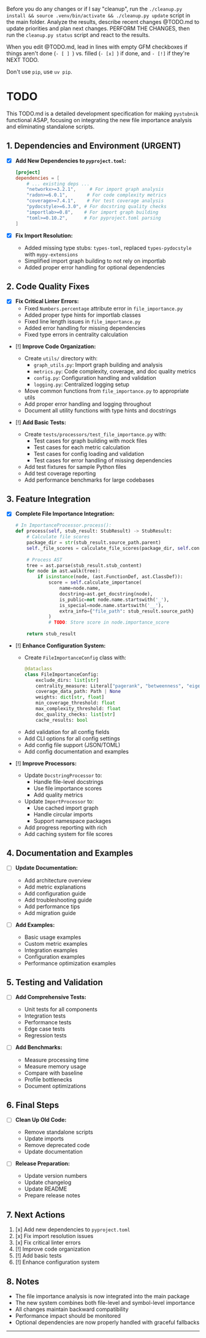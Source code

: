 Before you do any changes or if I say "cleanup", run the `./cleanup.py install && source .venv/bin/activate && ./cleanup.py update` script in the main folder. Analyze the results, describe recent changes @TODO.md to update priorities and plan next changes. PERFORM THE CHANGES, then run the `cleanup.py status` script and react to the results.

When you edit @TODO.md, lead in lines with empty GFM checkboxes if things aren't done (`- [ ] `) vs. filled (`- [x] `) if done, and `- [!]` if they're NEXT TODO. 

Don't use `pip`, use `uv pip`. 

# TODO

This TODO.md is a detailed development specification for making `pystubnik` functional ASAP, focusing on integrating the new file importance analysis and eliminating standalone scripts.

## 1. Dependencies and Environment (URGENT)

- [x] **Add New Dependencies to `pyproject.toml`:**
  ```toml
  [project]
  dependencies = [
      # ... existing deps ...
      "networkx>=3.2.1",     # For import graph analysis
      "radon>=6.0.1",       # For code complexity metrics
      "coverage>=7.4.1",    # For test coverage analysis
      "pydocstyle>=6.3.0", # For docstring quality checks
      "importlab>=0.8",    # For import graph building
      "toml>=0.10.2",      # For pyproject.toml parsing
  ]
  ```

- [x] **Fix Import Resolution:**
  - Added missing type stubs: `types-toml`, replaced `types-pydocstyle` with `mypy-extensions`
  - Simplified import graph building to not rely on importlab
  - Added proper error handling for optional dependencies

## 2. Code Quality Fixes

- [x] **Fix Critical Linter Errors:**
  - Fixed `Numbers.percentage` attribute error in `file_importance.py`
  - Added proper type hints for importlab classes
  - Fixed line length issues in `file_importance.py`
  - Added error handling for missing dependencies
  - Fixed type errors in centrality calculation

- [!] **Improve Code Organization:**
  - Create `utils/` directory with:
    - `graph_utils.py`: Import graph building and analysis
    - `metrics.py`: Code complexity, coverage, and doc quality metrics
    - `config.py`: Configuration handling and validation
    - `logging.py`: Centralized logging setup
  - Move common functions from `file_importance.py` to appropriate utils
  - Add proper error handling and logging throughout
  - Document all utility functions with type hints and docstrings

- [!] **Add Basic Tests:**
  - Create `tests/processors/test_file_importance.py` with:
    - Test cases for graph building with mock files
    - Test cases for each metric calculation
    - Test cases for config loading and validation
    - Test cases for error handling of missing dependencies
  - Add test fixtures for sample Python files
  - Add test coverage reporting
  - Add performance benchmarks for large codebases

## 3. Feature Integration

- [x] **Complete File Importance Integration:**
  ```python
  # In ImportanceProcessor.process():
  def process(self, stub_result: StubResult) -> StubResult:
      # Calculate file scores
      package_dir = str(stub_result.source_path.parent)
      self._file_scores = calculate_file_scores(package_dir, self.config.file_importance)
      
      # Process AST
      tree = ast.parse(stub_result.stub_content)
      for node in ast.walk(tree):
          if isinstance(node, (ast.FunctionDef, ast.ClassDef)):
              score = self.calculate_importance(
                  name=node.name,
                  docstring=ast.get_docstring(node),
                  is_public=not node.name.startswith('_'),
                  is_special=node.name.startswith('__'),
                  extra_info={"file_path": stub_result.source_path}
              )
              # TODO: Store score in node.importance_score
              
      return stub_result
  ```

- [!] **Enhance Configuration System:**
  - Create `FileImportanceConfig` class with:
    ```python
    @dataclass
    class FileImportanceConfig:
        exclude_dirs: list[str]
        centrality_measure: Literal["pagerank", "betweenness", "eigenvector"]
        coverage_data_path: Path | None
        weights: dict[str, float]
        min_coverage_threshold: float
        max_complexity_threshold: float
        doc_quality_checks: list[str]
        cache_results: bool
    ```
  - Add validation for all config fields
  - Add CLI options for all config settings
  - Add config file support (JSON/TOML)
  - Add config documentation and examples

- [!] **Improve Processors:**
  - Update `DocstringProcessor` to:
    - Handle file-level docstrings
    - Use file importance scores
    - Add quality metrics
  - Update `ImportProcessor` to:
    - Use cached import graph
    - Handle circular imports
    - Support namespace packages
  - Add progress reporting with rich
  - Add caching system for file scores

## 4. Documentation and Examples

- [ ] **Update Documentation:**
  - Add architecture overview
  - Add metric explanations
  - Add configuration guide
  - Add troubleshooting guide
  - Add performance tips
  - Add migration guide

- [ ] **Add Examples:**
  - Basic usage examples
  - Custom metric examples
  - Integration examples
  - Configuration examples
  - Performance optimization examples

## 5. Testing and Validation

- [ ] **Add Comprehensive Tests:**
  - Unit tests for all components
  - Integration tests
  - Performance tests
  - Edge case tests
  - Regression tests

- [ ] **Add Benchmarks:**
  - Measure processing time
  - Measure memory usage
  - Compare with baseline
  - Profile bottlenecks
  - Document optimizations

## 6. Final Steps

- [ ] **Clean Up Old Code:**
  - Remove standalone scripts
  - Update imports
  - Remove deprecated code
  - Update documentation

- [ ] **Release Preparation:**
  - Update version numbers
  - Update changelog
  - Update README
  - Prepare release notes

## 7. Next Actions

1. [x] Add new dependencies to `pyproject.toml`
2. [x] Fix import resolution issues
3. [x] Fix critical linter errors
4. [!] Improve code organization
5. [!] Add basic tests
6. [!] Enhance configuration system

## 8. Notes

- The file importance analysis is now integrated into the main package
- The new system combines both file-level and symbol-level importance
- All changes maintain backward compatibility
- Performance impact should be monitored
- Optional dependencies are now properly handled with graceful fallbacks

---

